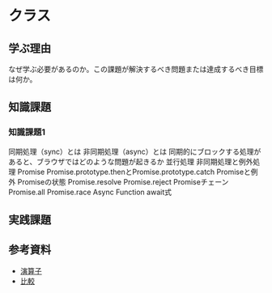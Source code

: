 # クラス

## 学ぶ理由

なぜ学ぶ必要があるのか。この課題が解決するべき問題または達成するべき目標は何か。

## 知識課題

### 知識課題1

同期処理（sync）とは
非同期処理（async）とは
同期的にブロックする処理があると、ブラウザではどのような問題が起きるか
並行処理
非同期処理と例外処理
Promise
Promise.prototype.thenとPromise.prototype.catch
Promiseと例外
Promiseの状態
Promise.resolve
Promise.reject
Promiseチェーン
Promise.all
Promise.race
Async Function
await式

## 実践課題

## 参考資料

- [演算子](https://jsprimer.net/basic/operator/)
- [比較](https://ja.javascript.info/comparison)
